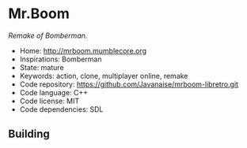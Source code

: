 # Mr.Boom

_Remake of Bomberman._

- Home: http://mrboom.mumblecore.org
- Inspirations: Bomberman
- State: mature
- Keywords: action, clone, multiplayer online, remake
- Code repository: https://github.com/Javanaise/mrboom-libretro.git
- Code language: C++
- Code license: MIT
- Code dependencies: SDL

## Building

